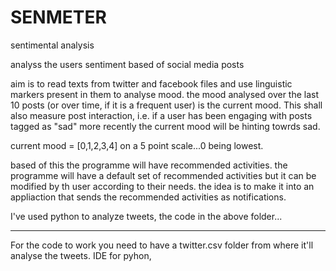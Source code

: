 # SENMETER
 sentimental analysis

analyss the users sentiment based of social media posts

aim is to read texts from twitter and facebook files and use linguistic markers present in them to analyse mood.
the mood analysed over the last 10 posts (or over time, if it is a frequent user) is the current mood.
This shall also measure post interaction, i.e. if a user has been engaging with posts tagged as "sad" more recently the current mood will be hinting towrds sad.

current mood = [0,1,2,3,4] on a 5 point scale...0 being lowest.

based of this the programme will have recommended activities.
the programme will have a default set of recommended activities but it can be modified by th user according to their needs.
the idea is to make it into an appliaction that sends the recommended activities as notifications.

I've used python to analyze tweets, the code in the above folder... 
___________________________________________________________________________________________________________________________________________________________________________________

For the code to work you need to have a twitter.csv folder from where it'll analyse the tweets.
IDE for pyhon, 

